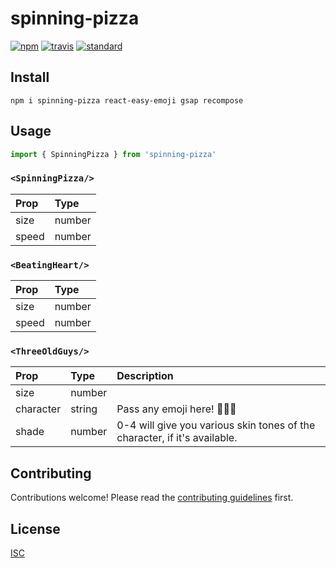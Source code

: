 # spinning-pizza

[![npm][npm-image]][npm-url]
[![travis][travis-image]][travis-url]
[![standard][standard-image]][standard-url]

[npm-image]: https://img.shields.io/npm/v/spinning-pizza.svg?style=flat-square
[npm-url]: https://www.npmjs.com/package/spinning-pizza
[travis-image]: https://img.shields.io/travis/bentatum/spinning-pizza.svg?style=flat-square
[travis-url]: https://travis-ci.org/bentatum/spinning-pizza
[standard-image]: https://img.shields.io/badge/code%20style-standard-brightgreen.svg?style=flat-square
[standard-url]: http://npm.im/standard

## Install

```
npm i spinning-pizza react-easy-emoji gsap recompose
```

## Usage

```js
import { SpinningPizza } from 'spinning-pizza'
```

### `<SpinningPizza/>`
| Prop         | Type   |
| :----------- | :----- |
| size         | number |
| speed        | number |

### `<BeatingHeart/>`
| Prop         | Type   |
| :----------- | :----- |
| size         | number |
| speed        | number |

### `<ThreeOldGuys/>`
| Prop         | Type   | Description                                              |
| :----------- | :----- | :------------------------------------------------------- |
| size         | number |             |
| character    | string | Pass any emoji here! 💃💃💃 |
| shade        | number | 0-4 will give you various skin tones of the character, if it's available. |

## Contributing

Contributions welcome! Please read the [contributing guidelines](CONTRIBUTING.md) first.

## License

[ISC](LICENSE.md)
